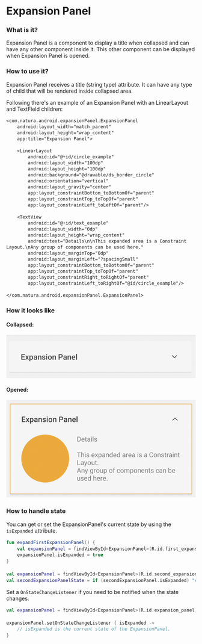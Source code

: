 # Expansion Panel

### What is it?
Expansion Panel is a component to display a title when collapsed and
can have any other component inside it. This other component can be
displayed when Expansion Panel is opened.

### How to use it?
Expansion Panel receives a title (string type) attribute. It can have
any type of child that will be rendered inside collapsed area.

Following there's an example of an Expansion Panel with an LinearLayout
and TextField children:

```android
<com.natura.android.expansionPanel.ExpansionPanel
    android:layout_width="match_parent"
    android:layout_height="wrap_content"
    app:title="Expansion Panel">

    <LinearLayout
        android:id="@+id/circle_example"
        android:layout_width="100dp"
        android:layout_height="100dp"
        android:background="@drawable/ds_border_circle"
        android:orientation="vertical"
        android:layout_gravity="center"
        app:layout_constraintBottom_toBottomOf="parent"
        app:layout_constraintTop_toTopOf="parent"
        app:layout_constraintLeft_toLeftOf="parent"/>

    <TextView
        android:id="@+id/text_example"
        android:layout_width="0dp"
        android:layout_height="wrap_content"
        android:text="Details\n\nThis expanded area is a Constraint Layout.\nAny group of components can be used here."
        android:layout_marginTop="0dp"
        android:layout_marginLeft="?spacingSmall"
        app:layout_constraintBottom_toBottomOf="parent"
        app:layout_constraintTop_toTopOf="parent"
        app:layout_constraintRight_toRightOf="parent"
        app:layout_constraintLeft_toRightOf="@id/circle_example"/>

</com.natura.android.expansionPanel.ExpansionPanel>
```
### How it looks like

#### Collapsed:
[![Collapsed](./images/expansion_panel_collapsed.png)](https://postimg.cc/gX4JPZfR)

#### Opened:
[![Expanded](./images/expansion_panel_opened.png)](https://postimg.cc/kR45M5mH)

### How to handle state

You can get or set the ExpansionPanel's current state by using the `isExpanded` attribute.

```kotlin
fun expandFirstExpansionPanel() {
    val expansionPanel = findViewById<ExpansionPanel>(R.id.first_expansion_panel)
    expansionPanel.isExpanded = true
}

val expansionPanel = findViewById<ExpansionPanel>(R.id.second_expansion_panel)
val secondExpansionPanelState = if (secondExpansionPanel.isExpanded) "expanded" else "collapsed"
```

Set a `OnStateChangeListener` if you need to be notified when the state changes.

```kotlin
val expansionPanel = findViewById<ExpansionPanel>(R.id.expansion_panel)

expansionPanel.setOnStateChangeListener { isExpanded ->
    // isExpanded is the current state of the ExpansionPanel.
}
```
